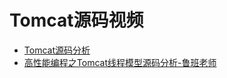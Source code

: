 



# Tomcat源码视频

  * [Tomcat源码分析](https://www.bilibili.com/video/av60637444?from=search&seid=10805477614468246056)
  * [高性能编程之Tomcat线程模型源码分析-鲁班老师](https://www.bilibili.com/video/av54711413/?spm_id_from=333.788.videocard.1)
